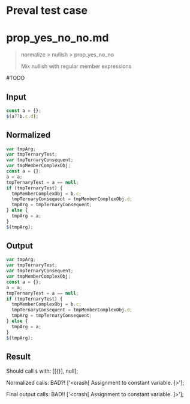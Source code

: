 # Preval test case

# prop_yes_no_no.md

> normalize > nullish > prop_yes_no_no
>
> Mix nullish with regular member expressions

#TODO

## Input

`````js filename=intro
const a = {};
$(a??b.c.d);
`````

## Normalized

`````js filename=intro
var tmpArg;
var tmpTernaryTest;
var tmpTernaryConsequent;
var tmpMemberComplexObj;
const a = {};
a = a;
tmpTernaryTest = a == null;
if (tmpTernaryTest) {
  tmpMemberComplexObj = b.c;
  tmpTernaryConsequent = tmpMemberComplexObj.d;
  tmpArg = tmpTernaryConsequent;
} else {
  tmpArg = a;
}
$(tmpArg);
`````

## Output

`````js filename=intro
var tmpArg;
var tmpTernaryTest;
var tmpTernaryConsequent;
var tmpMemberComplexObj;
const a = {};
a = a;
tmpTernaryTest = a == null;
if (tmpTernaryTest) {
  tmpMemberComplexObj = b.c;
  tmpTernaryConsequent = tmpMemberComplexObj.d;
  tmpArg = tmpTernaryConsequent;
} else {
  tmpArg = a;
}
$(tmpArg);
`````

## Result

Should call `$` with:
[[{}], null];

Normalized calls: BAD?!
['<crash[ Assignment to constant variable. ]>'];

Final output calls: BAD!!
['<crash[ Assignment to constant variable. ]>'];

